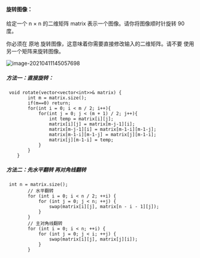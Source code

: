#### 旋转图像：

给定一个 n × n 的二维矩阵 matrix 表示一个图像。请你将图像顺时针旋转 90 度。

你必须在 原地 旋转图像，这意味着你需要直接修改输入的二维矩阵。请不要 使用另一个矩阵来旋转图像。

![image-20210411145057698](C:\Users\kricsqiao\AppData\Roaming\Typora\typora-user-images\image-20210411145057698.png)



##### 方法一：直接旋转：

```
 void rotate(vector<vector<int>>& matrix) {
        int m = matrix.size();
        if(m==0) return;
        for(int i = 0; i < m / 2; i++){
            for(int j = 0; j < (m + 1) / 2; j++){
                int temp = matrix[i][j];
                matrix[i][j] = matrix[m-j-1][i];
                matrix[m-j-1][i] = matrix[m-1-i][m-1-j];
                matrix[m-1-i][m-1-j] = matrix[j][m-1-i];
                matrix[j][m-1-i] = temp;
            }
        }
    }
```

##### 方法二：先水平翻转 再对角线翻转

```
 int n = matrix.size();
        // 水平翻转
        for (int i = 0; i < n / 2; ++i) {
            for (int j = 0; j < n; ++j) {
                swap(matrix[i][j], matrix[n - i - 1][j]);
            }
        }
        // 主对角线翻转
        for (int i = 0; i < n; ++i) {
            for (int j = 0; j < i; ++j) {
                swap(matrix[i][j], matrix[j][i]);
            }
        }
```

